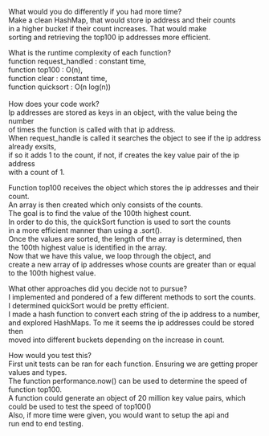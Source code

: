 What would you do differently if you had more time? <br />
Make a clean HashMap, that would store ip address and their counts<br />
in a higher bucket if their count increases.  That would make<br />
sorting and retrieving the top100 ip addresses more efficient.<br />

What is the runtime complexity of each function? <br />
function request_handled : constant time, <br />
function top100 : O(n), <br />
function clear : constant time,  <br />
function quicksort : O(n log(n))<br />
<br />
How does your code work?<br />
Ip addresses are stored as keys in an object, with the value being the number<br />
of times the function is called with that ip address.<br />
When request_handle is called it searches the object to see if the ip address already exsits, <br />
if so it adds 1 to the count, if not, if creates the key value pair of the ip address <br />
with a count of 1.

Function top100 receives the object which stores the ip addresses and their count.<br />
An array is then created which only consists of the counts.<br />
The goal is to find the value of the 100th highest count. <br />
In order to do this, the quickSort function is used to sort the counts<br />
in a more efficient manner than using a .sort().<br />
Once the values are sorted, the length of the array is determined, then <br />
the 100th highest value is identified in the array.<br />
Now that we have this value, we loop through the object, and <br />
create a new array of ip addresses whose counts are greater than or equal<br />
to the 100th highest value.


What other approaches did you decide not to pursue?<br />
I implemented and pondered of a few different methods to sort the counts.<br />
I determined quickSort would be pretty efficient.<br />
I made a hash function to convert each string of the ip address to a number,<br />
and explored HashMaps.  To me it seems the ip addresses could be stored then<br />
moved into different buckets depending on the increase in count.<br />


How would you test this?<br />
First unit tests can be ran for each function.  Ensuring we are getting
proper values and types.<br />
The function performance.now() can be used to determine the speed 
of function top100.<br />  A function could generate an object of 
20 million key value pairs, which could be used to test the speed of
top100()<br />
Also, if more time were given, you would want to setup the api and <br />
run end to end testing.